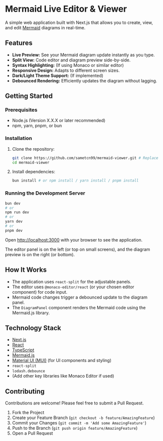# Mermaid Live Editor & Viewer

A simple web application built with Next.js that allows you to create, view, and edit [Mermaid](https://mermaid.js.org/) diagrams in real-time.

## Features

* **Live Preview:** See your Mermaid diagram update instantly as you type.
* **Split View:** Code editor and diagram preview side-by-side.
* **Syntax Highlighting:** (If using Monaco or similar editor)
* **Responsive Design:** Adapts to different screen sizes.
* **Dark/Light Theme Support:** (If implemented)
* **Debounced Rendering:** Efficiently updates the diagram without lagging.

## Getting Started

### Prerequisites

* Node.js (Version X.X.X or later recommended)
* npm, yarn, pnpm, or bun

### Installation

1. Clone the repository:

   ```bash
   git clone https://github.com/sametcn99/mermaid-viewer.git # Replace with your repo URL
   cd mermaid-viewer
   ```

2. Install dependencies:

   ```bash
   bun install # or npm install / yarn install / pnpm install
   ```

### Running the Development Server

```bash
bun dev
# or
npm run dev
# or
yarn dev
# or
pnpm dev
```

Open [http://localhost:3000](http://localhost:3000) with your browser to see the application.

The editor panel is on the left (or top on small screens), and the diagram preview is on the right (or bottom).

## How It Works

* The application uses `react-split` for the adjustable panels.
* The editor uses `@monaco-editor/react` (or your chosen editor component) for code input.
* Mermaid code changes trigger a debounced update to the diagram panel.
* The `DiagramPanel` component renders the Mermaid code using the Mermaid.js library.

## Technology Stack

* [Next.js](https://nextjs.org/)
* [React](https://reactjs.org/)
* [TypeScript](https://www.typescriptlang.org/)
* [Mermaid.js](https://mermaid.js.org/)
* [Material UI (MUI)](https://mui.com/) (for UI components and styling)
* `react-split`
* `lodash.debounce`
* (Add other key libraries like Monaco Editor if used)

## Contributing

Contributions are welcome! Please feel free to submit a Pull Request.

1. Fork the Project
2. Create your Feature Branch (`git checkout -b feature/AmazingFeature`)
3. Commit your Changes (`git commit -m 'Add some AmazingFeature'`)
4. Push to the Branch (`git push origin feature/AmazingFeature`)
5. Open a Pull Request
